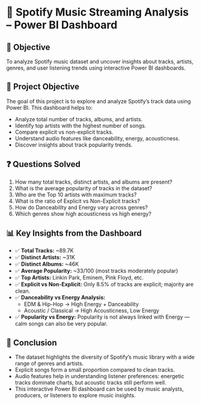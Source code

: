 # 🎵 Spotify Music Streaming Analysis – Power BI Dashboard

## 📌 Objective  
To analyze Spotify music dataset and uncover insights about tracks, artists, genres, and user listening trends using interactive Power BI dashboards.  

## 🎯 Project Objective  
The goal of this project is to explore and analyze Spotify’s track data using Power BI. This dashboard helps to:  
- Analyze total number of tracks, albums, and artists.  
- Identify top artists with the highest number of songs.  
- Compare explicit vs non-explicit tracks.  
- Understand audio features like danceability, energy, acousticness.  
- Discover insights about track popularity trends.  

## ❓ Questions Solved  
1. How many total tracks, distinct artists, and albums are present?  
2. What is the average popularity of tracks in the dataset?  
3. Who are the Top 10 artists with maximum tracks?  
4. What is the ratio of Explicit vs Non-Explicit tracks?  
5. How do Danceability and Energy vary across genres?  
6. Which genres show high acousticness vs high energy?  

   
## 📊 Key Insights from the Dashboard  

- ✅ **Total Tracks:** ~89.7K  
- ✅ **Distinct Artists:** ~31K  
- ✅ **Distinct Albums:** ~46K  
- ✅ **Average Popularity:** ~33/100 (most tracks moderately popular)  
- ✅ **Top Artists:** Linkin Park, Eminem, Pink Floyd, etc.  
- ✅ **Explicit vs Non-Explicit:** Only 8.5% of tracks are explicit; majority are clean.  
- ✅ **Danceability vs Energy Analysis:**  
  - EDM & Hip-Hop → High Energy + Danceability  
  - Acoustic / Classical → High Acousticness, Low Energy  
- ✅ **Popularity vs Energy:** Popularity is not always linked with Energy — calm songs can also be very popular.  

## 📝 Conclusion  
- The dataset highlights the diversity of Spotify’s music library with a wide range of genres and artists.  
- Explicit songs form a small proportion compared to clean tracks.  
- Audio features help in understanding listener preferences: energetic tracks dominate charts, but acoustic tracks still perform well.  
- This interactive Power BI dashboard can be used by music analysts, producers, or listeners to explore music insights.  



